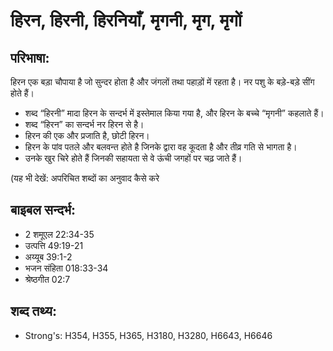 # हिरन, हिरनी, हिरनियाँ, मृगनी, मृग, मृगों #

## परिभाषा: ##

हिरन एक बड़ा चौपाया है जो सुन्दर होता है और जंगलों तथा पहाड़ों में रहता है। नर पशु के बड़े-बड़े सींग होते हैं।

* शब्द “हिरनी” मादा हिरन के सन्दर्भ में इस्तेमाल किया गया है, और  हिरन के बच्चे “मृगनी” कहलाते हैं।
* शब्द “हिरन” का सन्दर्भ नर हिरन से है।
* हिरन की एक और प्रजाति है, छोटी हिरन।
* हिरन के पांव पतले और बलवन्त होते है जिनके द्वारा वह कूदता है और तीव्र गति से भागता है।
* उनके खुर चिरे होते हैं जिनकी सहायता से वे ऊंची जगहों पर चढ़ जाते हैं।

(यह भी देखें: अपरिचित शब्दों का अनुवाद कैसे करे

## बाइबल सन्दर्भ: ##

* 2 शमूएल 22:34-35
* उत्पत्ति 49:19-21
* अय्यूब 39:1-2
* भजन संहिता 018:33-34
* श्रेष्ठगीत 02:7

## शब्द तथ्य: ##

* Strong's: H354, H355, H365, H3180, H3280, H6643, H6646
